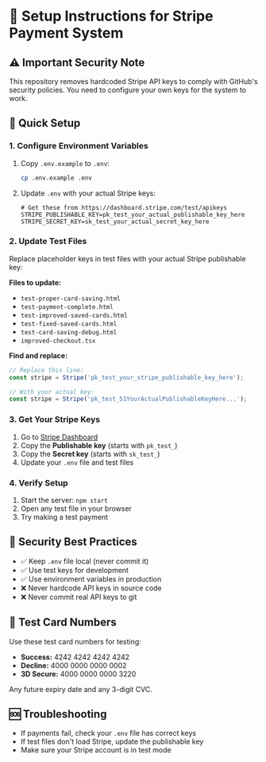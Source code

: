 # 🔧 Setup Instructions for Stripe Payment System

## ⚠️ Important Security Note
This repository removes hardcoded Stripe API keys to comply with GitHub's security policies. You need to configure your own keys for the system to work.

## 🚀 Quick Setup

### 1. Configure Environment Variables
1. Copy `.env.example` to `.env`:
   ```bash
   cp .env.example .env
   ```

2. Update `.env` with your actual Stripe keys:
   ```env
   # Get these from https://dashboard.stripe.com/test/apikeys
   STRIPE_PUBLISHABLE_KEY=pk_test_your_actual_publishable_key_here
   STRIPE_SECRET_KEY=sk_test_your_actual_secret_key_here
   ```

### 2. Update Test Files
Replace placeholder keys in test files with your actual Stripe publishable key:

**Files to update:**
- `test-proper-card-saving.html`
- `test-payment-complete.html` 
- `test-improved-saved-cards.html`
- `test-fixed-saved-cards.html`
- `test-card-saving-debug.html`
- `improved-checkout.tsx`

**Find and replace:**
```javascript
// Replace this line:
const stripe = Stripe('pk_test_your_stripe_publishable_key_here');

// With your actual key:
const stripe = Stripe('pk_test_51YourActualPublishableKeyHere...');
```

### 3. Get Your Stripe Keys
1. Go to [Stripe Dashboard](https://dashboard.stripe.com/test/apikeys)
2. Copy the **Publishable key** (starts with `pk_test_`)
3. Copy the **Secret key** (starts with `sk_test_`)
4. Update your `.env` file and test files

### 4. Verify Setup
1. Start the server: `npm start`
2. Open any test file in your browser
3. Try making a test payment

## 🔐 Security Best Practices
- ✅ Keep `.env` file local (never commit it)
- ✅ Use test keys for development
- ✅ Use environment variables in production
- ❌ Never hardcode API keys in source code
- ❌ Never commit real API keys to git

## 📝 Test Card Numbers
Use these test card numbers for testing:
- **Success:** 4242 4242 4242 4242
- **Decline:** 4000 0000 0000 0002
- **3D Secure:** 4000 0000 0000 3220

Any future expiry date and any 3-digit CVC.

## 🆘 Troubleshooting
- If payments fail, check your `.env` file has correct keys
- If test files don't load Stripe, update the publishable key
- Make sure your Stripe account is in test mode
